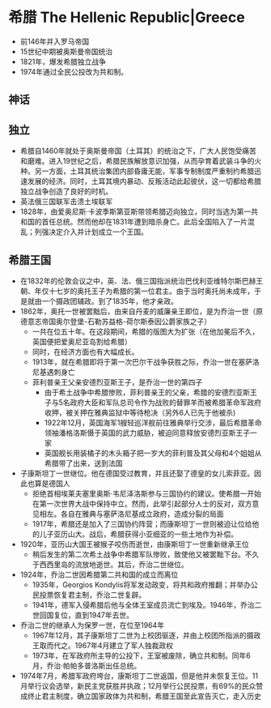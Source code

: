 # 希腊 The Hellenic Republic|Greece

* 前146年并入罗马帝国
* 15世纪中期被奥斯曼帝国统治
* 1821年，爆发希腊独立战争
* 1974年通过全民公投改为共和制。

## 神话

## 独立

* 希腊自1460年就处于奥斯曼帝国（土耳其）的统治之下，广大人民饱受痛苦和磨难。进入19世纪之后，希腊民族解放意识加强，从而孕育着武装斗争的火种。另一方面，土耳其统治集团内部昏庸无能，军事专制制度严重制约希腊迅速发展的经济。同时，土耳其境内暴动、反叛活动此起彼伏，这一切都给希腊独立战争创造了良好的时机。
* 英法俄三国联军击溃土埃联军
* 1828年，由爱奥尼斯·卡波季斯第亚斯带领希腊迈向独立，同时当选为第一共和国的首任总统。然而他却在1831年遭到暗杀身亡。此后全国陷入了一片混乱；列强决定介入并计划成立一个王国。

## 希腊王国

* 在1832年的伦敦会议之中，英、法、俄三国指派统治巴伐利亚维特尔斯巴赫王朝、年仅十七岁的奥托王子为希腊的第一位君主。由于当时奥托尚未成年，于是就由一个摄政团辅政。到了1835年，他才亲政。
* 1862年，奥托一世被罢黜后，由来自丹麦的威廉亲王即位，是为乔治一世（原德意志帝国奥尔登堡-石勒苏益格-荷尔斯泰因公爵家族之子）
  - 一共在位五十年。在这段期间，希腊的版图大为扩张（在他加冕后不久，英国便把爱奥尼亚岛割给希腊）
  - 同时，在经济方面也有大幅成长。
  - 1913年，就在希腊即将于第一次巴尔干战争获胜之际，乔治一世在塞萨洛尼基遇刺身亡
  - 菲利普亲王父亲安德烈亚斯王子，是乔治一世的第四子
    + 由于希土战争中希腊惨败，菲利普亲王的父亲，希腊的安德烈亚斯王子与5名政府大臣和军队总司令作为战败的替罪羊而被希腊革命军政府收押，被关押在雅典监狱中等待枪决（另外6人已先于他被杀)
    + 1922年12月，英国海军1艘轻巡洋舰前往雅典举行交涉，最后希腊革命领袖潘格洛斯慑于英国的武力威胁，被迫同意释放安德烈亚斯王子一家
    + 英国舰长用装橘子的木头箱子把一岁大的菲利普及其父母和4个姐姐从希腊带了出来，送到法国
* 子康斯坦丁一世继位。他在德国受过教育，并且还娶了德皇的女儿索菲亚。因此也算是德国人
  - 拒绝首相埃莱夫塞里奥斯·韦尼泽洛斯参与三国协约的建议。使希腊一开始在第一次世界大战中保持中立。然而，此举引起部分人士的反对，双方意见相左。各自在雅典与塞萨洛尼基成立政府，造成分裂的局面
  - 1917年，希腊还是加入了三国协约阵营；而康斯坦丁一世则被迫让位给他的儿子亚历山大。战后，希腊获得小亚细亚的一些土地作为补偿。
* 1920年，亚历山大国王被猴子咬伤而逝世，由康斯坦丁一世重新继承王位
  - 稍后发生的第二次希土战争中希腊军队惨败，致使他又被罢黜下台。不久于西西里岛的流放地逝世。其后，乔治二世继位。
* 1924年，乔治二世因希腊第二共和国的成立而离位
  - 1935年，Georgios Kondylis将军发动政变，将共和政府推翻；并举办公民投票恢复君主制，乔治二世复辟。
  - 1941年，德军入侵希腊后他与全体王室成员流亡到埃及。1946年，乔治二世回国复位，直到1947年去世。
* 乔治二世的继承人为保罗一世，在位至1964年
  - 1967年12月，其子康斯坦丁二世为上校团驱逐，并由上校团所指派的摄政王取而代之。1967年4月建立了军人独裁政权
  - 1973年，在军政府所主导的公投下，王室被废除，确立共和制。同年6月，乔治·帕帕多普洛斯出任总统。
* 1974年7月，希腊军政府垮台，康斯坦丁二世返国，但是他并未恢复王位。11月举行议会选举，新民主党获胜并执政；12月举行公民投票，有69%的民众赞成终止君主制度，确立国家政体为共和制，希腊王国至此宣告灭亡，走入历史
